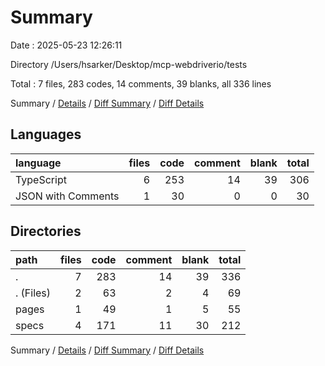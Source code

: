 # Summary

Date : 2025-05-23 12:26:11

Directory /Users/hsarker/Desktop/mcp-webdriverio/tests

Total : 7 files,  283 codes, 14 comments, 39 blanks, all 336 lines

Summary / [Details](details.md) / [Diff Summary](diff.md) / [Diff Details](diff-details.md)

## Languages
| language | files | code | comment | blank | total |
| :--- | ---: | ---: | ---: | ---: | ---: |
| TypeScript | 6 | 253 | 14 | 39 | 306 |
| JSON with Comments | 1 | 30 | 0 | 0 | 30 |

## Directories
| path | files | code | comment | blank | total |
| :--- | ---: | ---: | ---: | ---: | ---: |
| . | 7 | 283 | 14 | 39 | 336 |
| . (Files) | 2 | 63 | 2 | 4 | 69 |
| pages | 1 | 49 | 1 | 5 | 55 |
| specs | 4 | 171 | 11 | 30 | 212 |

Summary / [Details](details.md) / [Diff Summary](diff.md) / [Diff Details](diff-details.md)